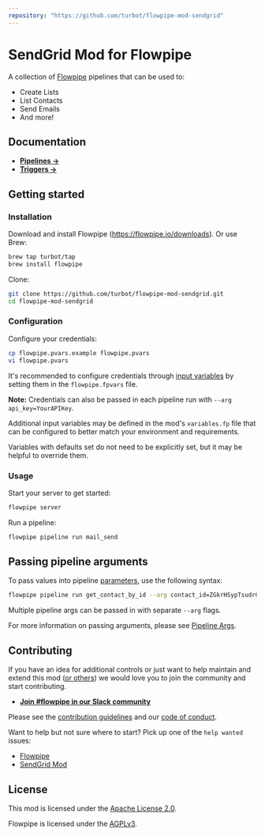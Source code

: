 ```yaml
---
repository: "https://github.com/turbot/flowpipe-mod-sendgrid"
---
```


# SendGrid Mod for Flowpipe

A collection of [Flowpipe](https://flowpipe.io) pipelines that can be used to:

- Create Lists
- List Contacts
- Send Emails
- And more!

## Documentation

- **[Pipelines →](https://hub.flowpipe.io/mods/turbot/sendgrid/pipelines)**
- **[Triggers →](https://hub.flowpipe.io/mods/turbot/sendgrid/triggers)**

## Getting started

### Installation

Download and install Flowpipe (https://flowpipe.io/downloads). Or use Brew:

```sh
brew tap turbot/tap
brew install flowpipe
```

Clone:

```sh
git clone https://github.com/turbot/flowpipe-mod-sendgrid.git
cd flowpipe-mod-sendgrid
```

### Configuration

Configure your credentials:

```sh
cp flowpipe.pvars.example flowpipe.pvars
vi flowpipe.pvars
```

It's recommended to configure credentials through [input variables](https://flowpipe.io/docs/using-flowpipe/mod-variables) by setting them in the `flowpipe.fpvars` file.

**Note:** Credentials can also be passed in each pipeline run with `--arg api_key=YourAPIKey`.

Additional input variables may be defined in the mod's `variables.fp` file that can be configured to better match your environment and requirements.

Variables with defaults set do not need to be explicitly set, but it may be helpful to override them.

### Usage

Start your server to get started:

```sh
flowpipe server
```

Run a pipeline:

```sh
flowpipe pipeline run mail_send
```

## Passing pipeline arguments

To pass values into pipeline [parameters](https://flowpipe.io/docs/using-flowpipe/pipeline-parameters), use the following syntax:

```sh
flowpipe pipeline run get_contact_by_id --arg contact_id=ZGkrHSypTsudrGkmdpJJ
```

Multiple pipeline args can be passed in with separate `--arg` flags.

For more information on passing arguments, please see [Pipeline Args](https://flowpipe.io/docs/using-flowpipe/pipeline-arguments).

## Contributing

If you have an idea for additional controls or just want to help maintain and extend this mod ([or others](https://github.com/topics/flowpipe-mod)) we would love you to join the community and start contributing.

- **[Join #flowpipe in our Slack community ](https://flowpipe.io/community/join)**

Please see the [contribution guidelines](https://github.com/turbot/flowpipe/blob/main/CONTRIBUTING.md) and our [code of conduct](https://github.com/turbot/flowpipe/blob/main/CODE_OF_CONDUCT.md).

Want to help but not sure where to start? Pick up one of the `help wanted` issues:

- [Flowpipe](https://github.com/turbot/flowpipe/labels/help%20wanted)
- [SendGrid Mod](https://github.com/turbot/flowpipe-mod-sendgrid/labels/help%20wanted)

## License

This mod is licensed under the [Apache License 2.0](https://github.com/turbot/flowpipe-mod-sendgrid/blob/main/LICENSE).

Flowpipe is licensed under the [AGPLv3](https://github.com/turbot/flowpipe/blob/main/LICENSE).
